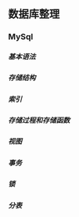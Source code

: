 ## 数据库整理
### MySql
##### 基本语法

##### 存储结构
##### 索引
##### 存储过程和存储函数
##### 视图
##### 事务
##### 锁
##### 分表

